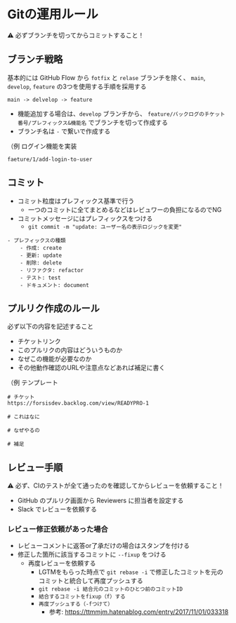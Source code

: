 # Gitの運用ルール

⚠️ 必ずブランチを切ってからコミットすること！

## ブランチ戦略

基本的には GitHub Flow から `fotfix` と `relase` ブランチを除く、 `main`, `develop`, `feature` の3つを使用する手順を採用する

```
main -> delvelop -> feature
```

- 機能追加する場合は、`develop` ブランチから、 `feature/バックログのチケット番号/プレフィックス&機能名` でブランチを切って作成する
- ブランチ名は `-` で繋いで作成する

（例 ログイン機能を実装

```
faeture/1/add-login-to-user
```

## コミット

- コミット粒度はプレフィックス基準で行う
    - 一つのコミットに全てまとめるなどはレビュワーの負担になるのでNG
- コミットメッセージにはプレフィックスをつける 
    - `git commit -m "update: ユーザー名の表示ロジックを変更"`

```
- プレフィックスの種類
    - 作成: create
    - 更新: update
    - 削除: delete
    - リファクタ: refactor
    - テスト: test
    - ドキュメント: document 
```

## プルリク作成のルール

必ず以下の内容を記述すること

- チケットリンク
- このプルリクの内容はどういうものか
- なぜこの機能が必要なのか
- その他動作確認のURLや注意点などあれば補足に書く

（例 テンプレート

```
# チケット
https://forsisdev.backlog.com/view/READYPRO-1

# これはなに

# なぜやるの

# 補足
```

## レビュー手順

⚠️ 必ず、CIのテストが全て通ったのを確認してからレビューを依頼すること！

- GitHub のプルリク画面から Reviewers に担当者を設定する
- Slack でレビューを依頼する

### レビュー修正依頼があった場合

- レビューコメントに返答or了承だけの場合はスタンプを付ける
- 修正した箇所に該当するコミットに `--fixup` をつける
    - 再度レビューを依頼する
        - LGTMをもらった時点で `git rebase -i` で修正したコミットを元のコミットと統合して再度プッシュする
        - `git rebase -i 結合元のコミットのひとつ前のコミットID`
        - `結合するコミットをfixup（f）する`
        - `再度プッシュする（-fつけて）`
            - 参考: https://ttmmjm.hatenablog.com/entry/2017/11/01/033318
    